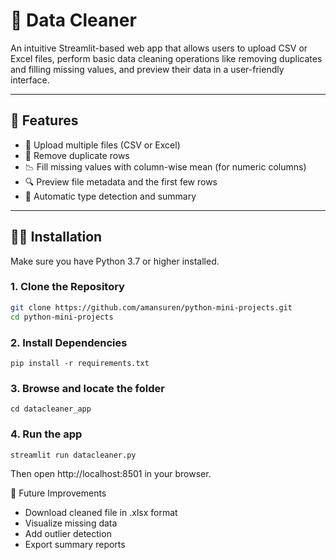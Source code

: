 # 📑 Data Cleaner

An intuitive Streamlit-based web app that allows users to upload CSV or Excel files, perform basic data cleaning operations like removing duplicates and filling missing values, and preview their data in a user-friendly interface.

---

## 🚀 Features

- 📂 Upload multiple files (CSV or Excel)
- 🧹 Remove duplicate rows
- 📉 Fill missing values with column-wise mean (for numeric columns)
- 🔍 Preview file metadata and the first few rows
- 🧮 Automatic type detection and summary

---

## 🧑‍💻 Installation

Make sure you have Python 3.7 or higher installed.

### 1. Clone the Repository

```bash
git clone https://github.com/amansuren/python-mini-projects.git
cd python-mini-projects
```
### 2. Install Dependencies
```
pip install -r requirements.txt
```
### 3. Browse and locate the folder
```
cd datacleaner_app
```
### 4. Run the app
```
streamlit run datacleaner.py
```
Then open http://localhost:8501 in your browser.

🧠 Future Improvements
- Download cleaned file in .xlsx format
- Visualize missing data
- Add outlier detection
- Export summary reports
